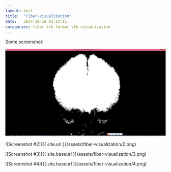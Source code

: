 ```yaml
---
layout: post
title:  "Fiber-Visualization"
date:   2014-10-16 03:23:11
categories: fiber trk format vtk visualization
---
```


Some screenshot:

![Screenshot #1](../assets/fiber-visualization/1.png)

![Screenshot #2]({{ site.url }}/assets/fiber-visualization/2.png)

![Screenshot #3]({{ site.baseurl }}/assets/fiber-visualization/3.png)

![Screenshot #4]({{ site.baseurl }}/assets/fiber-visualization/4.png)

